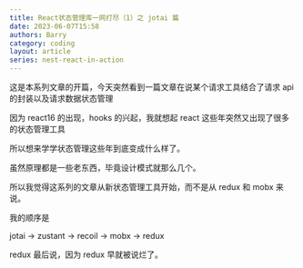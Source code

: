 ```yaml
---
title: React状态管理库一网打尽（1）之 jotai 篇
date: 2023-06-07T15:58
authors: Barry
category: coding
layout: article
series: nest-react-in-action
---
```


这是本系列文章的开篇，今天突然看到一篇文章在说某个请求工具结合了请求 api 的封装以及请求数据状态管理

因为 react16 的出现，hooks 的兴起，我就想起 react 这些年突然又出现了很多的状态管理工具

所以想来学学状态管理这些年到底变成什么样了。

虽然原理都是一些老东西，毕竟设计模式就那么几个。

所以我觉得这系列的文章从新状态管理工具开始，而不是从 redux 和 mobx 来说。

我的顺序是

jotai -> zustant -> recoil -> mobx -> redux

redux 最后说，因为 redux 早就被说烂了。
